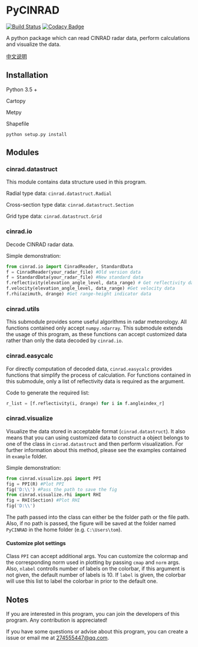 # PyCINRAD

[![Build Status](https://travis-ci.com/CyanideCN/PyCINRAD.svg?branch=master)](https://travis-ci.com/CyanideCN/PyCINRAD)
[![Codacy Badge](https://api.codacy.com/project/badge/Grade/932a383368954e8cb37ada9b3d783169)](https://app.codacy.com/app/CyanideCN/PyCINRAD?utm_source=github.com&utm_medium=referral&utm_content=CyanideCN/PyCINRAD&utm_campaign=Badge_Grade_Dashboard)

A python package which can read CINRAD radar data, perform calculations and visualize the data.

[中文说明](https://github.com/CyanideCN/PyCINRAD/blob/master/README_zh.md)

## Installation

Python 3.5 +

Cartopy

Metpy

Shapefile

```
python setup.py install
```

## Modules

### cinrad.datastruct

This module contains data structure used in this program.

Radial type data: `cinrad.datastruct.Radial`

Cross-section type data: `cinrad.datastruct.Section`

Grid type data: `cinrad.datastruct.Grid`

### cinrad.io

Decode CINRAD radar data.

Simple demonstration:

```python
from cinrad.io import CinradReader, StandardData
f = CinradReader(your_radar_file) #Old version data
f = StandardData(your_radar_file) #New standard data
f.reflectivity(elevation_angle_level, data_range) # Get reflectivity data
f.velocity(elevation_angle_level, data_range) #Get velocity data
f.rhi(azimuth, drange) #Get range-height indicator data
```

### cinrad.utils

This submodule provides some useful algorithms in radar meteorology. All functions contained only accept `numpy.ndarray`. This submodule extends the usage of this program, as these functions can accept customized data rather than only the data decoded by `cinrad.io`.

### cinrad.easycalc

For directly computation of decoded data, `cinrad.easycalc` provides functions that simplify the process of calculation. For functions contained in this submodule, only a list of reflectivity data is required as the argument.

Code to generate the required list:

```python
r_list = [f.reflectivity(i, drange) for i in f.angleindex_r]
```

### cinrad.visualize

Visualize the data stored in acceptable format (`cinrad.datastruct`). It also means that you can using customized data to construct a object belongs to one of the class in `cinrad.datastruct` and then perform visualization. For further information about this method, please see the examples contained in `example` folder.

Simple demonstration:

```python
from cinrad.visualize.ppi import PPI
fig = PPI(R) #Plot PPI
fig('D:\\') #Pass the path to save the fig
from cinrad.visualize.rhi import RHI
fig = RHI(Section) #Plot RHI
fig('D:\\')
```

The path passed into the class can either be the folder path or the file path. Also, if no path is passed, the figure will be saved at the folder named `PyCINRAD` in the home folder (e.g. `C:\Users\tom`).

#### Customize plot settings

Class `PPI` can accept additional args. You can customize the colormap and the corresponding norm used in plotting by passing `cmap` and `norm` args. Also, `nlabel` controlls number of labels on the colorbar, if this argument is not given, the default number of labels is 10. If `label` is given, the colorbar will use this list to label the colorbar in prior to the default one.

## Notes

If you are interested in this program, you can join the developers of this program. Any contribution is appreciated!

If you have some questions or advise about this program, you can create a issue or email me at 274555447@qq.com.

